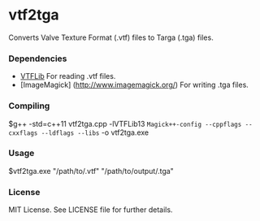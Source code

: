 vtf2tga
=======

Converts Valve Texture Format (.vtf) files to Targa (.tga) files.

### Dependencies
 
 * [VTFLib](https://github.com/panzi/VTFLib) For reading .vtf files.
 * [ImageMagick] (http://www.imagemagick.org/) For writing .tga files.

### Compiling

$g++ -std=c++11 vtf2tga.cpp -lVTFLib13 `Magick++-config --cppflags --cxxflags --ldflags --libs` -o vtf2tga.exe

### Usage

$vtf2tga.exe "/path/to/.vtf" "/path/to/output/.tga"

### License

MIT License. See LICENSE file for further details.